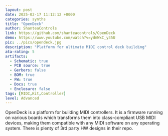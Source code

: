 ```yaml
---
layout: post
date: 2025-02-17 11:12:12 +0000
categories: synths
title: "OpenDeck"
author: ShanteaControls
link: https://github.com/shanteacontrols/OpenDeck
demo: https://www.youtube.com/watch?v=ydmWxC_y35U
pic: ../pics/opendeck.jpg
description: "Platform for ultimate MIDI control deck building"
ata-rating: 5
artifacts:
  - Schematic: true
  - PCB source: true
  - Gerbers: false
  - BOM: true
  - FW: true
  - Docs: true
  - Enclosure: false
tags: [MIDI,Kit,Controller]
level: Advanced
---
```


OpenDeck is a platform for building MIDI controllers. It is a firmware running on various boards which transforms them into class-compliant USB MIDI devices, making them compatible with any MIDI software on any operating system. There is plenty of 3rd party HW designs in their repo.
